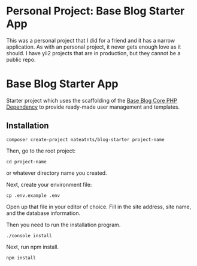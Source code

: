 # Personal Project: Base Blog Starter App

This was a personal project that I did for a friend and it has a narrow
application. As with an personal project, it never gets enough love as it should. I have
yii2 projects that are in production, but they cannot be a public repo.

# Base Blog Starter App

Starter project which uses the scaffolding of the [Base Blog 
Core PHP Dependency](https://github.com/NathanBate/yii2-base-blog)
to provide ready-made user management and templates.

## Installation

```shell
composer create-project nateatnts/blog-starter project-name
```

Then, go to the root project:
```shell
cd project-name
```
or whatever directory name you created.

Next, create your environment file:
```shell
cp .env.example .env
```
Open up that file in your editor of choice.  Fill in the site 
address, site name, and the database information.

Then you need to run the installation program.  
```shell
./console install
```

Next, run npm install.
```shell
npm install
```


